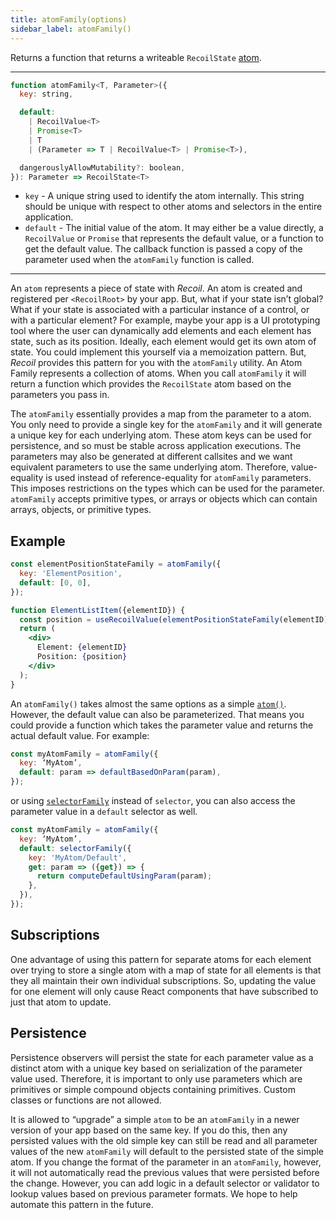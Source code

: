 ```yaml
---
title: atomFamily(options)
sidebar_label: atomFamily()
---
```


Returns a function that returns a writeable `RecoilState` [atom](/docs/api-reference/core/atom).

---

```jsx
function atomFamily<T, Parameter>({
  key: string,

  default:
    | RecoilValue<T>
    | Promise<T>
    | T
    | (Parameter => T | RecoilValue<T> | Promise<T>),

  dangerouslyAllowMutability?: boolean,
}): Parameter => RecoilState<T>
```

- `key` - A unique string used to identify the atom internally. This string should be unique with respect to other atoms and selectors in the entire application.
- `default` - The initial value of the atom. It may either be a value directly, a `RecoilValue` or `Promise` that represents the default value, or a function to get the default value. The callback function is passed a copy of the parameter used when the `atomFamily` function is called.

---

An `atom` represents a piece of state with _Recoil_. An atom is created and registered per `<RecoilRoot>` by your app. But, what if your state isn’t global? What if your state is associated with a particular instance of a control, or with a particular element? For example, maybe your app is a UI prototyping tool where the user can dynamically add elements and each element has state, such as its position. Ideally, each element would get its own atom of state. You could implement this yourself via a memoization pattern. But, _Recoil_ provides this pattern for you with the `atomFamily` utility. An Atom Family represents a collection of atoms. When you call `atomFamily` it will return a function which provides the `RecoilState` atom based on the parameters you pass in.

The `atomFamily` essentially provides a map from the parameter to a atom. You only need to provide a single key for the `atomFamily` and it will generate a unique key for each underlying atom. These atom keys can be used for persistence, and so must be stable across application executions. The parameters may also be generated at different callsites and we want equivalent parameters to use the same underlying atom. Therefore, value-equality is used instead of reference-equality for `atomFamily` parameters. This imposes restrictions on the types which can be used for the parameter. `atomFamily` accepts primitive types, or arrays or objects which can contain arrays, objects, or primitive types.

## Example

```jsx
const elementPositionStateFamily = atomFamily({
  key: 'ElementPosition',
  default: [0, 0],
});

function ElementListItem({elementID}) {
  const position = useRecoilValue(elementPositionStateFamily(elementID));
  return (
    <div>
      Element: {elementID}
      Position: {position}
    </div>
  );
}
```

An `atomFamily()` takes almost the same options as a simple [`atom()`](/docs/api-reference/core/atom). However, the default value can also be parameterized. That means you could provide a function which takes the parameter value and returns the actual default value. For example:

```jsx
const myAtomFamily = atomFamily({
  key: ‘MyAtom’,
  default: param => defaultBasedOnParam(param),
});
```

or using [`selectorFamily`](/docs/api-reference/utils/selectorFamily) instead of `selector`, you can also access the parameter value in a `default` selector as well.

```jsx
const myAtomFamily = atomFamily({
  key: ‘MyAtom’,
  default: selectorFamily({
    key: 'MyAtom/Default',
    get: param => ({get}) => {
      return computeDefaultUsingParam(param);
    },
  }),
});
```

## Subscriptions

One advantage of using this pattern for separate atoms for each element over trying to store a single atom with a map of state for all elements is that they all maintain their own individual subscriptions. So, updating the value for one element will only cause React components that have subscribed to just that atom to update.

## Persistence

Persistence observers will persist the state for each parameter value as a distinct atom with a unique key based on serialization of the parameter value used. Therefore, it is important to only use parameters which are primitives or simple compound objects containing primitives. Custom classes or functions are not allowed.

It is allowed to “upgrade” a simple `atom` to be an `atomFamily` in a newer version of your app based on the same key. If you do this, then any persisted values with the old simple key can still be read and all parameter values of the new `atomFamily` will default to the persisted state of the simple atom. If you change the format of the parameter in an `atomFamily`, however, it will not automatically read the previous values that were persisted before the change. However, you can add logic in a default selector or validator to lookup values based on previous parameter formats. We hope to help automate this pattern in the future.
